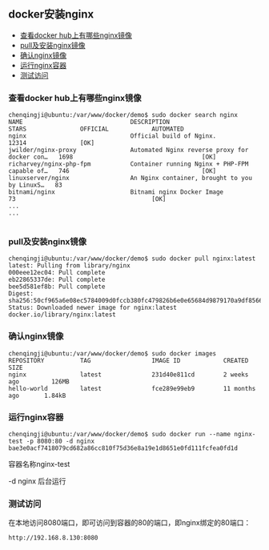 docker安装nginx
----
<!-- TOC -->

- [查看docker hub上有哪些nginx镜像](#查看docker-hub上有哪些nginx镜像)
- [pull及安装nginx镜像](#pull及安装nginx镜像)
- [确认nginx镜像](#确认nginx镜像)
- [运行nginx容器](#运行nginx容器)
- [测试访问](#测试访问)

<!-- /TOC -->

### 查看docker hub上有哪些nginx镜像

```
chenqingji@ubuntu:/var/www/docker/demo$ sudo docker search nginx
NAME                              DESCRIPTION                                     STARS               OFFICIAL            AUTOMATED
nginx                             Official build of Nginx.                        12314               [OK]                
jwilder/nginx-proxy               Automated Nginx reverse proxy for docker con…   1698                                    [OK]
richarvey/nginx-php-fpm           Container running Nginx + PHP-FPM capable of…   746                                     [OK]
linuxserver/nginx                 An Nginx container, brought to you by LinuxS…   83                                      
bitnami/nginx                     Bitnami nginx Docker Image                      73                                      [OK]
...
...
   
```       

### pull及安装nginx镜像

```
chenqingji@ubuntu:/var/www/docker/demo$ sudo docker pull nginx:latest
latest: Pulling from library/nginx
000eee12ec04: Pull complete 
eb22865337de: Pull complete 
bee5d581ef8b: Pull complete 
Digest: sha256:50cf965a6e08ec5784009d0fccb380fc479826b6e0e65684d9879170a9df8566
Status: Downloaded newer image for nginx:latest
docker.io/library/nginx:latest
```

### 确认nginx镜像

```
chenqingji@ubuntu:/var/www/docker/demo$ sudo docker images
REPOSITORY          TAG                 IMAGE ID            CREATED             SIZE
nginx               latest              231d40e811cd        2 weeks ago         126MB
hello-world         latest              fce289e99eb9        11 months ago       1.84kB
```

### 运行nginx容器

```
chenqingji@ubuntu:/var/www/docker/demo$ sudo docker run --name nginx-test -p 8080:80 -d nginx
bae3e0acf7418079cd682a86cc810f75d36e8a19e1d8651e0fd111fcfea0fd1d
```

容器名称nginx-test 

-d nginx 后台运行

### 测试访问

在本地访问8080端口，即可访问到容器的80的端口，即nginx绑定的80端口：
```
http://192.168.8.130:8080
```





